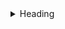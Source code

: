 <details>
<summary>Heading</summary>
    + markdown list 1
        + nested list 1
        + nested list 2
    + markdown list 2
</details>

